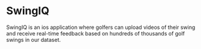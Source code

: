 # SwingIQ
SwingIQ is an ios application where golfers can upload videos of their swing and receive real-time feedback based on hundreds of thousands of golf swings in our dataset. 
